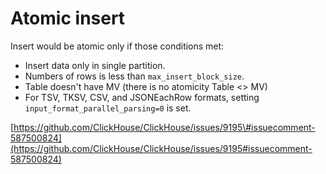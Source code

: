 # Atomic insert

Insert would be atomic only if those conditions met:

* Insert data only in single partition.
* Numbers of rows is less than `max_insert_block_size`.
* Table doesn't have MV \(there is no atomicity Table &lt;&gt; MV\)
* For TSV, TKSV, CSV, and JSONEachRow formats, setting `input_format_parallel_parsing=0` is set.

[https://github.com/ClickHouse/ClickHouse/issues/9195\#issuecomment-587500824](https://github.com/ClickHouse/ClickHouse/issues/9195#issuecomment-587500824)

